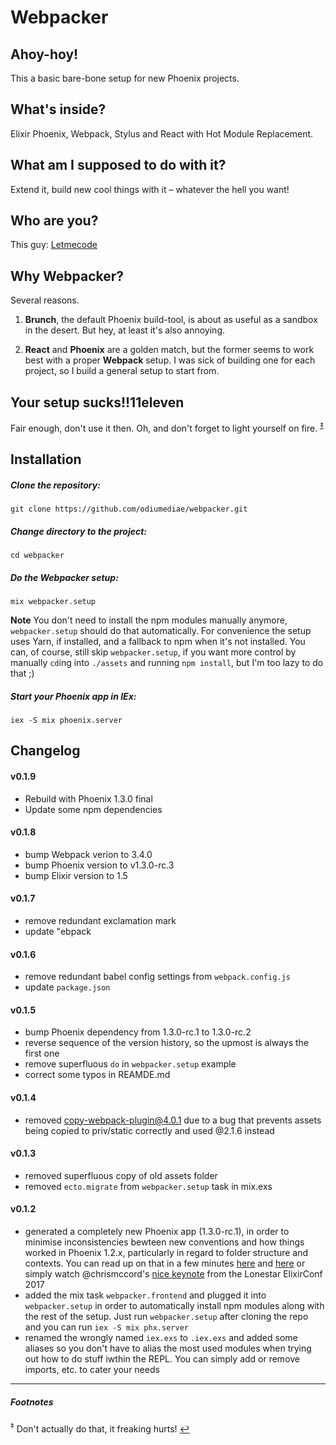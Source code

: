# Webpacker

## Ahoy-hoy!
This a basic bare-bone setup for new Phoenix projects.

## What's inside?
Elixir Phoenix, Webpack, Stylus and React with Hot Module Replacement.

## What am I supposed to do with it?
Extend it, build new cool things with it – whatever the hell you want!

## Who are you?
This guy: [Letmecode](https://twitter.com/designingcode)

## Why Webpacker?
Several reasons.

1. **Brunch**, the default Phoenix build-tool, is about as useful as a sandbox in the desert. But hey, at least it's also annoying.

2. **React** and **Phoenix** are a golden match, but the former seems to work best with a proper **Webpack** setup. I was sick of building one for each project, so I build a general setup to start from.

## Your setup sucks!!11eleven
Fair enough, don't use it then. Oh, and don't forget to light yourself on fire. <sup id="a1">[‡](#f1)</sup>

## Installation

##### Clone the repository:
```
git clone https://github.com/odiumediae/webpacker.git
```

##### Change directory to the project:
```
cd webpacker
```

##### Do the Webpacker setup:
```
mix webpacker.setup
```
**Note** You don't need to install the npm modules manually anymore, `webpacker.setup` should do that automatically. For convenience the setup uses Yarn, if installed, and a fallback to npm when it's not installed. You can, of course, still skip `webpacker.setup`, if you want more control by manually `cd`ing into `./assets` and running `npm install`, but I'm too lazy to do that ;) 

##### Start your Phoenix app in IEx:
```shell
iex -S mix phoenix.server
```

## Changelog

#### v0.1.9
- Rebuild with Phoenix 1.3.0 final
- Update some npm dependencies

#### v0.1.8
* bump Webpack verion to 3.4.0
* bump Phoenix version to v1.3.0-rc.3
* bump Elixir version to 1.5

#### v0.1.7
* remove redundant exclamation mark
* update "ebpack

#### v0.1.6
* remove redundant babel config settings from `webpack.config.js`
* update `package.json`

#### v0.1.5
* bump Phoenix dependency from 1.3.0-rc.1 to 1.3.0-rc.2
* reverse sequence of the version history, so the upmost is always the first one
* remove superfluous `do` in `webpacker.setup` example
* correct some typos in REAMDE.md

#### v0.1.4
* removed copy-webpack-plugin@4.0.1 due to a bug that prevents assets being copied to priv/static correctly and used @2.1.6 instead

#### v0.1.3
* removed superfluous copy of old assets folder
* removed `ecto.migrate` from `webpacker.setup` task in mix.exs

#### v0.1.2
* generated a completely new Phoenix app (1.3.0-rc.1), in order to minimise inconsistencies bewteen new conventions and how things worked in Phoenix 1.2.x, particularly in regard to folder structure and contexts. You can read up on that in a few minutes [here](https://hexdocs.pm/phoenix/1.3.0-rc.1/Mix.Tasks.Phx.Gen.Context.html#content) and [here](https://elixirforum.com/t/how-to-determine-contexts-with-phoenix-1-3/4367) or simply watch @chrismccord's [nice keynote](https://youtu.be/tMO28ar0lW8) from the Lonestar ElixirConf 2017
* added the mix task `webpacker.frontend` and plugged it into `webpacker.setup` in order to automatically install npm modules along with the rest of the setup. Just run `webpacker.setup` after cloning the repo and you can run `iex -S mix phx.server`
* renamed the wrongly named `iex.exs` to `.iex.exs` and added some aliases so you don't have to alias the most used modules when trying out how to do stuff iwthin the REPL. You can simply add or remove imports, etc. to cater your needs

----

##### Footnotes
<sup id="f1">‡</sup> Don't actually do that, it freaking hurts! [↩](#a1)
